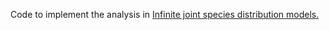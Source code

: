 Code to implement the analysis in [Infinite joint species distribution models.](https://arxiv.org/abs/2402.13384)
